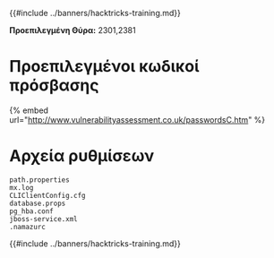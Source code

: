 {{#include ../banners/hacktricks-training.md}}

**Προεπιλεγμένη Θύρα:** 2301,2381

# **Προεπιλεγμένοι κωδικοί πρόσβασης**

{% embed url="http://www.vulnerabilityassessment.co.uk/passwordsC.htm" %}

# Αρχεία ρυθμίσεων
```text
path.properties
mx.log
CLIClientConfig.cfg
database.props
pg_hba.conf
jboss-service.xml
.namazurc
```
{{#include ../banners/hacktricks-training.md}}
